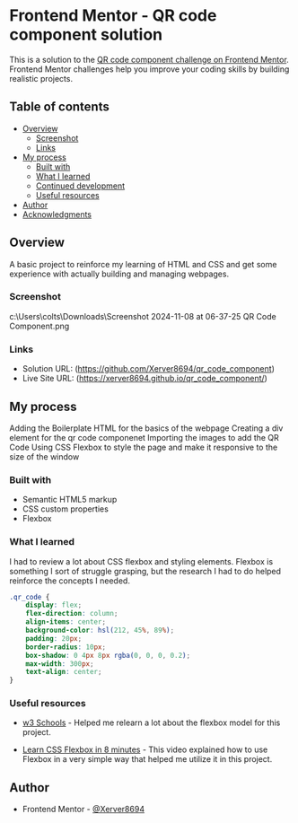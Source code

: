 # Frontend Mentor - QR code component solution

This is a solution to the [QR code component challenge on Frontend Mentor](https://www.frontendmentor.io/challenges/qr-code-component-iux_sIO_H). Frontend Mentor challenges help you improve your coding skills by building realistic projects. 

## Table of contents

- [Overview](#overview)
  - [Screenshot](#screenshot)
  - [Links](#links)
- [My process](#my-process)
  - [Built with](#built-with)
  - [What I learned](#what-i-learned)
  - [Continued development](#continued-development)
  - [Useful resources](#useful-resources)
- [Author](#author)
- [Acknowledgments](#acknowledgments)

## Overview

A basic project to reinforce my learning of HTML and CSS and get some experience with actually building and managing webpages. 

### Screenshot

c:\Users\colts\Downloads\Screenshot 2024-11-08 at 06-37-25 QR Code Component.png

### Links

- Solution URL: (https://github.com/Xerver8694/qr_code_component)
- Live Site URL: (https://xerver8694.github.io/qr_code_component/)

## My process

Adding the Boilerplate HTML for the basics of the webpage
Creating a div element for the qr code componenet
Importing the images to add the QR Code
Using CSS Flexbox to style the page and make it responsive to the size of the window

### Built with

- Semantic HTML5 markup
- CSS custom properties
- Flexbox

### What I learned

I had to review a lot about CSS flexbox and styling elements. Flexbox is something I sort of struggle grasping, but the research I had to do helped reinforce the concepts I needed.

```css
.qr_code {
    display: flex;
    flex-direction: column;
    align-items: center;
    background-color: hsl(212, 45%, 89%);
    padding: 20px;
    border-radius: 10px;
    box-shadow: 0 4px 8px rgba(0, 0, 0, 0.2); 
    max-width: 300px; 
    text-align: center;
}

```
### Useful resources

- [w3 Schools](https://www.w3schools.com/css/css3_flexbox.asp) - Helped me relearn a lot about the flexbox model for this project. 

- [Learn CSS Flexbox in 8 minutes](https://www.youtube.com/watch?v=phWxA89Dy94) - This video explained how to use Flexbox in a very simple way that helped me utilize it in this project.


## Author

- Frontend Mentor - [@Xerver8694](https://www.frontendmentor.io/profile/Xerver8694)

